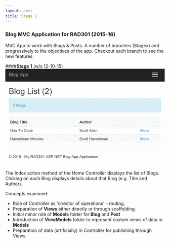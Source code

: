 ```yaml
---
layout: post
title: Stage 1
---
```

### Blog MVC Application for RAD301 (2015-16)

MVC App to work with Blogs & Posts. A number of branches (Stage*x*) add progressively to the objectives of the app. Checkout each branch to see the new features.

####**Stage 1** (w/s 12-10-15)
![stage1](stage1.gif)

The Index action method of the Home Controller displays the list of Blogs. Clicking on each Blog displays details about that Blog (e.g. Title and Author).

Concepts examined:
* Role of Controller as 'director of operations' - routing.
* Preparation of **Views** either directly or through scaffolding
* Initial minor role of **Models** folder for **Blog** and **Post**
* Introduction of **ViewModels** folder to represent custom views of data in **Models**
* Preparation of data (artificially) in Controller for publishing through Views.